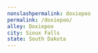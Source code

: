 ```yaml
---
﻿nonslashpermalink: doxiepoo
permalink: /doxiepoo/
alley: Doxiepoo
city: Sioux Falls
state: South Dakota
---
```

